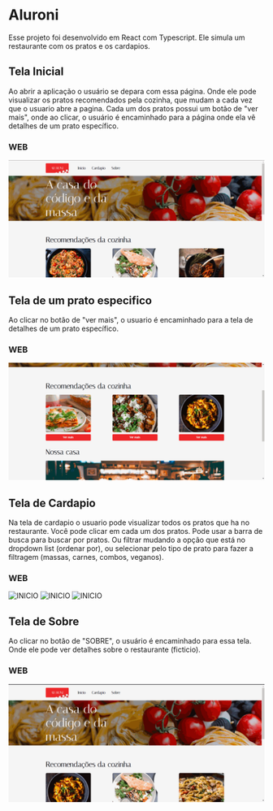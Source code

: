 # Aluroni 

Esse projeto foi desenvolvido em React com Typescript. Ele simula um restaurante com os pratos e os cardapios. 

## Tela Inicial

Ao abrir a aplicação o usuário se depara com essa página. Onde ele pode visualizar os pratos recomendados pela cozinha, 
que mudam a cada vez que o usuario abre a pagina. Cada um dos pratos possui um botão de "ver mais", onde ao clicar, o usuário é encaminhado para a página onde ela vê detalhes de um prato específico.

### WEB 
![INICIO](./src/assets/GIF1.gif)

## Tela de um prato especifico 

Ao clicar no botão de "ver mais", o usuario é encaminhado para a tela de detalhes de um prato específico. 

### WEB 
![INICIO](./src/assets/GIF2.gif)

## Tela de Cardapio

Na tela de cardapio o usuario pode visualizar todos os pratos que ha no restaurante. Você pode clicar em cada um dos pratos. 
Pode usar a barra de busca para buscar por pratos. Ou filtrar mudando a opção que está no dropdown list (ordenar por), ou 
selecionar pelo tipo de prato para fazer a filtragem (massas, carnes, combos, veganos).

### WEB 
![INICIO](./src/assets/GIF4.gif)
![INICIO](./src/assets/GIF5.gif)
![INICIO](./src/assets/GIF6.gif)

## Tela de Sobre

Ao clicar no botão de "SOBRE", o usuário é encaminhado para essa tela. Onde ele pode 
ver detalhes sobre o restaurante (ficticio). 

### WEB 
![INICIO](./src/assets/GIF3.gif)

